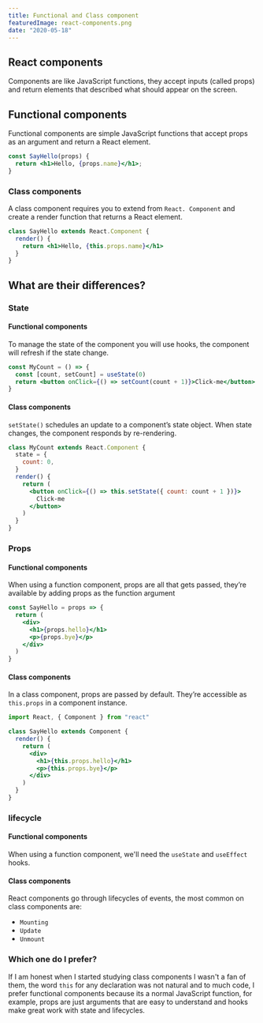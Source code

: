 ```yaml
---
title: Functional and Class component
featuredImage: react-components.png
date: "2020-05-18"
---
```


## React components

Components are like JavaScript functions, they accept inputs (called props) and return elements that described what should appear on the screen.

## Functional components

Functional components are simple JavaScript functions that accept props as an argument and return a React element.

```jsx
const SayHello(props) {
  return <h1>Hello, {props.name}</h1>;
}
```

### Class components

A class component requires you to extend from `React. Component` and create a render function that returns a React element.

```jsx
class SayHello extends React.Component {
  render() {
    return <h1>Hello, {this.props.name}</h1>
  }
}
```

## What are their differences?

### State

#### Functional components

To manage the state of the component you will use hooks, the component will refresh if the state change.

```jsx
const MyCount = () => {
  const [count, setCount] = useState(0)
  return <button onClick={() => setCount(count + 1)}>Click-me</button>
}
```

#### Class components

`setState()` schedules an update to a component’s state object. When state changes, the component responds by re-rendering.

```jsx
class MyCount extends React.Component {
  state = {
    count: 0,
  }
  render() {
    return (
      <button onClick={() => this.setState({ count: count + 1 })}>
        Click-me
      </button>
    )
  }
}
```

### Props

#### Functional components

When using a function component, props are all that gets passed, they’re available by adding props as the function argument

```jsx
const SayHello = props => {
  return (
    <div>
      <h1>{props.hello}</h1>
      <p>{props.bye}</p>
    </div>
  )
}
```

#### Class components

In a class component, props are passed by default. They’re accessible as `this.props` in a component instance.

```jsx
import React, { Component } from "react"

class SayHello extends Component {
  render() {
    return (
      <div>
        <h1>{this.props.hello}</h1>
        <p>{this.props.bye}</p>
      </div>
    )
  }
}
```

### lifecycle

#### Functional components

When using a function component, we'll need the `useState` and `useEffect` hooks.

#### Class components

React components go through lifecycles of events, the most common on class components are:

- `Mounting`
- `Update`
- `Unmount`

### Which one do I prefer?

If I am honest when I started studying class components I wasn't a fan of them, the word `this` for any declaration was not natural and to much code, I prefer functional components because its a normal JavaScript function, for example, props are just arguments that are easy to understand and hooks make great work with state and lifecycles.
